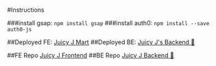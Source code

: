#Instructions

###install gsap: ```npm install gsap```
###install auth0: ```npm install --save auth0-js```

##Deployed FE: [Juicy J Mart](juicyjmart.surge.sh) 
##Deployed BE: [Juicy J's Backend 🍑](http://j-j-data.herokuapp.com)

##FE Repo [Juicy J Frontend](https://github.com/DamonLC21/JuicyJFrontEnd)
##BE Repo [Juicy J Backend 🍑](https://github.com/DamonLC21/JuicyJMart)

